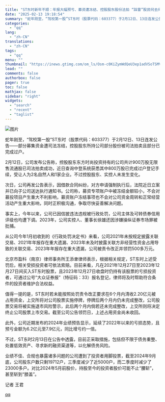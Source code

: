 ```yaml
---
title: "ST东时新年不顺：年报大幅预亏、募资遭冻结、控股股东股份法拍 “踩雷”股民何去何从"
date: "2025-02-13 19:18:54"
summary: "蛇年刚至，“驾校第一股”ST东时（股票代码：603377）于2月12日、13日连发公告——部分募集资..."
categories:
  - "qq"
lang:
  - "zh-CN"
translations:
  - "zh-CN"
tags:
  - "qq"
menu: ""
thumbnail: "https://inews.gtimg.com/om_ls/Osm-c0KiZymWdQeU3ep1adVSoTSMV4W6O2Z_R_Yjza_1sAA_640360/0"
lead: ""
comments: false
authorbox: false
pager: true
toc: false
mathjax: false
sidebar: "right"
widgets:
  - "search"
  - "recent"
  - "taglist"
---
```


![图片](https://inews.gtimg.com/om_bt/OArd3Mws_magZKnOpNV8t3yLwIyWC2DI5AxhBX5s2HrQQAA/641)

蛇年刚至，“驾校第一股”ST东时（股票代码：603377）于2月12日、13日连发公告——部分募集资金遭司法冻结，控股股东所持公司部分股份被司法拍卖且部分已完成过户。

2月12日，公司发布公告称，控股股东东方时尚投资持有的公司共计900万股无限售流通股已司法拍卖成功，近日查询中登系统获悉其中800万股已完成过户登记手续，受让人为2名自然人和1家企业。不过控股股东、实控人未发生变化。

次日，公司再发公告表示，因借款合同纠纷，对方申请强制执行后，法院近日立案并已向子公司送达执行通知书。公司称，募资专项账户中被冻结金额较小，不会对募投项目产生重大不利影响，募资账户冻结事项也不会对公司资金周转和正常经营活动产生重大影响，同时正积极沟通，争取尽快妥善解决问题。

事实上，今年以来，公司已因信披违法违规被行政处罚，公司主体及可转债券信用评级也均遭下调。2023年，公司实控人、董事长徐雄还因涉嫌操纵证券市场罪被批捕。

从公司今年1月初收到的《行政处罚决定书》来看，公司2021年未按规定披露关联交易、2021年年报存在重大遗漏、2023年未及时披露关联方非经营性资金占用导致的关联交易、2023年年报存在重大遗漏，公司被责令改正并领罚500多万元。

北京市盈科（南京）律师事务所王添聿律师表示，根据相关规定，ST东时上述受罚后，相关受损投资者可依法索赔。目前来看，凡在2021年12月27日至2023年12月27日间买入ST东时股票，且2023年12月27日收盘时仍持有该股票的亏损投资者，可通过公号“大众证券报”（特征码：33）报名登记，律师将及时帮助符合条件的投资者维护合法权益。

值得一提的是，ST东时若未能按照处罚责令改正要求在6个月内清收2.20亿元被占用资金，上交所将对公司股票实施停牌，停牌后两个月内仍未完成整改，公司股票交易将被实施退市风险警示，此后两个月内倘若还未完成整改，上交所则将决定终止公司股票上市交易。截至公司公告领罚日，上述占用资金尚未收回。

此外，公司近期发布的2024年业绩预告显示，延续了2022年以来的亏损态势，且预亏金额为6.2亿元至7.9亿元，同比增亏约一倍。

不过，ST东时2月13日在公告中透露，目前正采取措施，包括但不限于债务重整、处置低效资产、寻求新的融资渠道等，以化解债务风险。

业绩不佳、合规也暴露诸多问题的公司遭到了投资者用脚投票，截至2024年9月底，公司股东户数只剩19712户，三季度减少了近5000户，而二季度时减少了23000多户。对比2024年5月前股价，持股至今的投资者股价可能不止“腰斩”，甚至斩到“膝盖”。

记者 王君

[qq](https://new.qq.com/rain/a/20250213A07TLP00)
